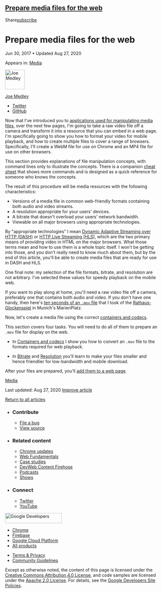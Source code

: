 





<a href="#prepare-media-files-for-the-web" class="w-toc__header--link">Prepare media files for the web</a>
----------------------------------------------------------------------------------------------------------

Share<a href="/newsletter/" class="gc-analytics-event w-actions__fab w-actions__fab--subscribe"><span>subscribe</span></a>

Prepare media files for the web
===============================

Jun 30, 2017 <span class="w-author__separator">•</span> Updated Aug 27, 2020

<span class="w-post-signpost__title">Appears in:</span> <a href="/media" class="w-post-signpost__link">Media</a>

[<img src="https://web-dev.imgix.net/image/admin/ynJFmvKEbD9diZZsTdkD.jpg?auto=format&amp;fit=crop&amp;h=64&amp;w=64" alt="Joe Medley" class="w-author__image" sizes="(min-width: 64px) 64px, calc(100vw - 48px)" srcset="https://web-dev.imgix.net/image/admin/ynJFmvKEbD9diZZsTdkD.jpg?fit=crop&amp;h=64&amp;w=64&amp;auto=format&amp;dpr=1&amp;q=75, https://web-dev.imgix.net/image/admin/ynJFmvKEbD9diZZsTdkD.jpg?fit=crop&amp;h=64&amp;w=64&amp;auto=format&amp;dpr=2&amp;q=50 2x, https://web-dev.imgix.net/image/admin/ynJFmvKEbD9diZZsTdkD.jpg?fit=crop&amp;h=64&amp;w=64&amp;auto=format&amp;dpr=3&amp;q=35 3x, https://web-dev.imgix.net/image/admin/ynJFmvKEbD9diZZsTdkD.jpg?fit=crop&amp;h=64&amp;w=64&amp;auto=format&amp;dpr=4&amp;q=23 4x, https://web-dev.imgix.net/image/admin/ynJFmvKEbD9diZZsTdkD.jpg?fit=crop&amp;h=64&amp;w=64&amp;auto=format&amp;dpr=5&amp;q=20 5x" width="64" height="64" />](/authors/joemedley/)

<a href="/authors/joemedley/" class="w-author__name-link">Joe Medley</a>

-   <a href="https://twitter.com/medleyjp" class="w-author__link">Twitter</a>
-   <a href="https://github.com/jpmedley" class="w-author__link">GitHub</a>

Now that I've introduced you to [applications used for manipulating media files](/media-application-basics), over the next few pages, I'm going to take a raw video file off a camera and transform it into a resource that you can embed in a web page. I'm specifically going to show you how to format your video for mobile playback, and how to create multiple files to cover a range of browsers. Specifically, I'll create a WebM file for use on Chrome and an MP4 file for use on other browsers.

This section provides explanations of file manipulation concepts, with command lines only to illustrate the concepts. There is a companion [cheat sheet](/media-cheat-sheet) that shows more commands and is designed as a quick reference for someone who knows the concepts.

The result of this procedure will be media resources with the following characteristics:

-   Versions of a media file in common web-friendly formats containing both audio and video streams.
-   A resolution appropriate for your users' devices.
-   A bitrate that doesn't overload your users' network bandwidth.
-   Viewable on all major browsers using appropriate technologies.

By "appropriate technologies" I mean [Dynamic Adaptive Streaming over HTTP (DASH)](https://developer.mozilla.org/en-US/docs/Web/HTML/DASH_Adaptive_Streaming_for_HTML_5_Video) or [HTTP Live Streaming (HLS)](https://developer.apple.com/documentation/http_live_streaming), which are the two primary means of providing video in HTML on the major browsers. What those terms mean and how to use them is a whole topic itself. I won't be getting into those, and you don't really need to know much about them, but by the end of this article, you'll be able to create media files that are ready for use in DASH and HLS.

One final note: my selection of the file formats, bitrate, and resolution are not arbitrary. I've selected these values for speedy playback on the mobile web.

If you want to play along at home, you'll need a raw video file off a camera, preferably one that contains both audio and video. If you don't have one handy, then here's [ten seconds of an `.mov` file](https://storage.googleapis.com/web-dev-assets/prepare-media/glocken.mov) that I took of the [Rathaus-Glockenspiel](https://en.wikipedia.org/wiki/Rathaus-Glockenspiel) in Munich's MarienPlatz.

Now, let's create a media file using the correct [containers and codecs](/containers-and-codecs).

This section covers four tasks. You will need to do all of them to prepare an `.mov` file for display on the web.

-   In [Containers and codecs](/containers-and-codecs) I show you how to convert an `.mov` file to the formats required for web playback.

-   In [Bitrate](/bitrate) and [Resolution](/resolution) you'll learn to make your files smaller and hence friendlier for low-bandwidth and mobile download.

After your files are prepared, you'll [add them to a web page](/add-media).

<a href="/tags/media/" class="w-chip">Media</a>

<span class="w-mr--sm">Last updated: Aug 27, 2020 </span>[Improve article](https://github.com/GoogleChrome/web.dev/blob/master/src/site/content/en/media/prepare-media/index.md)

<a href="/media" class="gc-analytics-event w-article-navigation__link w-article-navigation__link--back w-article-navigation__link--single">Return to all articles</a>

-   ### Contribute

    -   <a href="https://github.com/GoogleChrome/web.dev/issues/new?assignees=&amp;labels=bug&amp;template=bug_report.md&amp;title=" class="w-footer__linkbox-link">File a bug</a>
    -   <a href="https://github.com/googlechrome/web.dev" class="w-footer__linkbox-link">View source</a>

-   ### Related content

    -   <a href="https://blog.chromium.org/" class="w-footer__linkbox-link">Chrome updates</a>
    -   <a href="https://developers.google.com/web/" class="w-footer__linkbox-link">Web Fundamentals</a>
    -   <a href="https://developers.google.com/web/showcase/" class="w-footer__linkbox-link">Case studies</a>
    -   <a href="https://devwebfeed.appspot.com/" class="w-footer__linkbox-link">DevWeb Content Firehose</a>
    -   <a href="/podcasts/" class="w-footer__linkbox-link">Podcasts</a>
    -   <a href="/shows/" class="w-footer__linkbox-link">Shows</a>

-   ### Connect

    -   <a href="https://www.twitter.com/ChromiumDev" class="w-footer__linkbox-link">Twitter</a>
    -   <a href="https://www.youtube.com/user/ChromeDevelopers" class="w-footer__linkbox-link">YouTube</a>

<a href="https://developers.google.com/" class="w-footer__utility-logo-link"><img src="/images/lockup-color.png" alt="Google Developers" class="w-footer__utility-logo" width="185" height="33" /></a>

-   <a href="https://developer.chrome.com/" class="w-footer__utility-link">Chrome</a>
-   <a href="https://firebase.google.com/" class="w-footer__utility-link">Firebase</a>
-   <a href="https://cloud.google.com/" class="w-footer__utility-link">Google Cloud Platform</a>
-   <a href="https://developers.google.com/products" class="w-footer__utility-link">All products</a>

<!-- -->

-   <a href="https://policies.google.com/" class="w-footer__utility-link">Terms &amp; Privacy</a>
-   <a href="/community-guidelines/" class="w-footer__utility-link">Community Guidelines</a>

Except as otherwise noted, the content of this page is licensed under the [Creative Commons Attribution 4.0 License](https://creativecommons.org/licenses/by/4.0/), and code samples are licensed under the [Apache 2.0 License](https://www.apache.org/licenses/LICENSE-2.0). For details, see the [Google Developers Site Policies](https://developers.google.com/terms/site-policies).
